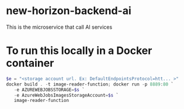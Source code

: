 # new-horizon-backend-ai
This is the microservice that call AI services

# To run this locally in a Docker container
```powershell
$e = "<storage account url. Ex: DefaultEndpointsProtocol=htt... >"
docker build . -t image-reader-function; docker run -p 8889:80 `
   -e AZUREWEBJOBSSTORAGE=$s `
   -e AzureWebJobsImagesStorageAccount=$s `
   image-reader-function
```